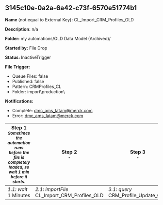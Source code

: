 ## 3145c10e-0a2a-6a42-c73f-6570e51774b1

**Name** (not equal to External Key)**:** CL_Import_CRM_Profiles_OLD

**Description:** n/a

**Folder:** my automations/OLD Data Model (Archived)/

**Started by:** File Drop

**Status:** InactiveTrigger

**File Trigger:**

* Queue Files: false
* Published: false
* Pattern: CRMProfiles_CL
* Folder:  import\production\

**Notifications:**

* Complete: dmc_ams_latam@merck.com
* Error: dmc_ams_latam@merck.com

| Step 1<br>_<small>Sometimes the automation runs before the file is completely loaded, so wait 1 min before it starts.</small>_ | Step 2<br>_<small>-</small>_ | Step 3<br>_<small>-</small>_ |
| --- | --- | --- |
| _1.1: wait_<br>1 Minutes | _2.1: importFile_<br>CL_Import_CRM_Profiles_OLD | _3.1: query_<br>CRM_Profile_Update_OLD |
